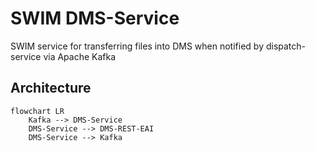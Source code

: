 # SWIM DMS-Service

SWIM service for transferring files into DMS when notified by dispatch-service via Apache Kafka

## Architecture

```mermaid
flowchart LR
    Kafka --> DMS-Service
    DMS-Service --> DMS-REST-EAI
    DMS-Service --> Kafka
```
